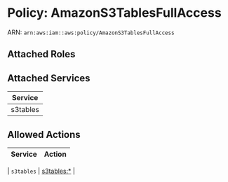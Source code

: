 # Policy: AmazonS3TablesFullAccess

ARN: `arn:aws:iam::aws:policy/AmazonS3TablesFullAccess`

## Attached Roles

## Attached Services

| Service |
|---------|
| s3tables |

## Allowed Actions

| Service | Action |
|:-------:|--------|

| `s3tables` | [s3tables:*](../actions.md#s3tables:all) |
